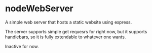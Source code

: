 # nodeWebServer
A simple web server that hosts a static website using express.

The server supports simple get requesrs for right now, but it supports handlebars, so it is fully extendable to whatever 
one wants.

Inactive for now.
